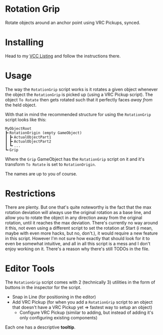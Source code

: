 
# Rotation Grip

Rotate objects around an anchor point using VRC Pickups, synced.

# Installing

Head to my [VCC Listing](https://jansharp.github.io/vrc/vcclisting.xhtml) and follow the instructions there.

# Usage

The way the `RotationGrip` script works is it rotates a given object whenever the object the `RotationGrip` is picked up (using a VRC Pickup script). The object `To Rotate` then gets rotated such that it perfectly faces _away from_ the held object.

With that in mind the recommended structure for using the `RotationGrip` script looks like this:
```
MyObjectRoot
┣╸RotationOrigin (empty GameObject)
┃ ┣╸ActualObjectPart1
┃ ┣╸ActualObjectPart2
┃ ┗╸...
┗╸Grip
```
Where the `Grip` GameObject has the `RotationGrip` script on it and it's transform `To Rotate` is set to `RotationOrigin`.

The names are up to you of course.

# Restrictions

There are plenty. But one that's quite noteworthy is the fact that the max rotation deviation will always use the original rotation as a base line, and allow you to rotate the object in any direction away from the original rotation, until it reaches the max deviation. There's currently no way around it this, not even using a different script to set the rotation at Start (i mean, maybe with even more hacks, but no, don't.), it would require a new feature in this script. However I'm not sure how exactly that should look for it to even be somewhat intuitive, and all in all this script is a mess and I don't enjoy working on it. There's a reason why there's still TODOs in the file.

# Editor Tools

The `RotationGrip` script comes with 2 (technically 3) utilities in the form of buttons in the inspector for the script.

- Snap in Line (for positioning in the editor)
- Add VRC Pickup (for when you add a `RotationGrip` script to an object that doesn't have a VRC Pickup yet => fastest way to setup an object)
  - Configure VRC Pickup (similar to adding, but instead of adding it's only configuring existing components)

Each one has a descriptive **tooltip**.
